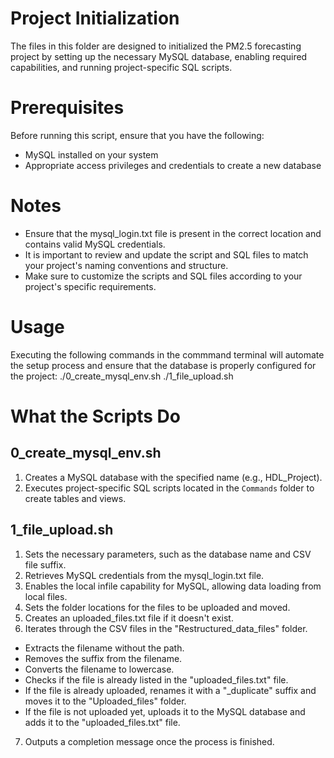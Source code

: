 # Project Initialization
The files in this folder are designed to initialized the PM2.5 forecasting project by setting up the necessary MySQL database, enabling required capabilities, and running project-specific SQL scripts. 

# Prerequisites
Before running this script, ensure that you have the following:

* MySQL installed on your system
* Appropriate access privileges and credentials to create a new database

# Notes
* Ensure that the mysql_login.txt file is present in the correct location and contains valid MySQL credentials.
* It is important to review and update the script and SQL files to match your project's naming conventions and structure.
* Make sure to customize the scripts and SQL files according to your project's specific requirements.

# Usage
Executing the following commands in the commmand terminal will automate the setup process and ensure that the database is properly configured for the project:
./0_create_mysql_env.sh
./1_file_upload.sh

# What the Scripts Do
## 0_create_mysql_env.sh
1. Creates a MySQL database with the specified name (e.g., HDL_Project).
2. Executes project-specific SQL scripts located in the `Commands` folder to create tables and views. 

## 1_file_upload.sh
1. Sets the necessary parameters, such as the database name and CSV file suffix.
2. Retrieves MySQL credentials from the mysql_login.txt file.
3. Enables the local infile capability for MySQL, allowing data loading from local files.
4. Sets the folder locations for the files to be uploaded and moved.
5. Creates an uploaded_files.txt file if it doesn't exist.
6. Iterates through the CSV files in the "Restructured_data_files" folder.
  * Extracts the filename without the path.
  * Removes the suffix from the filename.
  * Converts the filename to lowercase.
  * Checks if the file is already listed in the "uploaded_files.txt" file.
  * If the file is already uploaded, renames it with a "_duplicate" suffix and moves it to the "Uploaded_files" folder.
  * If the file is not uploaded yet, uploads it to the MySQL database and adds it to the "uploaded_files.txt" file.
7. Outputs a completion message once the process is finished.
